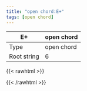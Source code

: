 ```yaml
---
title: "open chord:E+"
tags: [open chord]
---
```


|E+|open chord|
|---|---|
|Type|open chord|
|Root string|6|
{{< rawhtml >}}
<div class="container"></div>
<script>
const selector = '#container';
const chord = new ChordBox(selector);
chord.draw((new String("032110")));
</script>
{{< /rawhtml >}}
